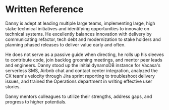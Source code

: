 # Written Reference

Danny is adept at leading multiple large teams, implementing large, high stake technical initiatives and identifying opportunities to innovate on technical systems. He excellently balances innovation with delivery by communicating refactor, tech debt and modernization to stake holders and planning phased releases to deliver value early and often.

He does not serve as a passive guide when directing, he rolls up his sleeves to contribute code, join backlog grooming  meetings, and mentor peer leads and engineers. Danny stood up the initial dynamoDB instance for Vacasa's serverless SMS, Airbnb chat and contact center integration, analyzed the CX team's velocity through Jira sprint reporting to troubleshoot delivery issues, and trained the Operations department in writing effective user stories.

Danny mentors colleagues to utilize their strengths, address gaps, and progress to higher potentials.